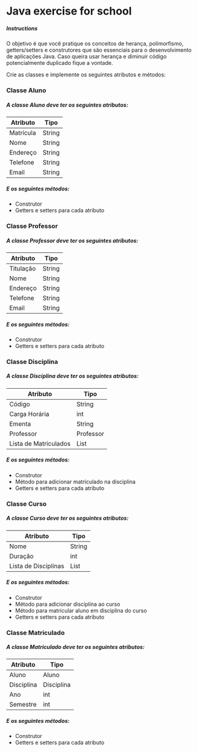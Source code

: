 # Java exercise for school

##### Instructions  
O objetivo é que você pratique os conceitos de herança, polimorfismo, getters/setters e construtores que são essenciais para o desenvolvimento de aplicações Java. Caso queira usar herança e diminuir código potencialmente duplicado fique a vontade.

Crie as classes e implemente os seguintes atributos e métodos:

### Classe Aluno
##### A classe Aluno deve ter os seguintes atributos:

| Atributo  | Tipo   |
|-----------|--------|
| Matrícula | String |
| Nome      | String |
| Endereço  | String |
| Telefone  | String |
| Email     | String |

##### E os seguintes métodos:

- Construtor
- Getters e setters para cada atributo

### Classe Professor
##### A classe Professor deve ter os seguintes atributos:

| Atributo  | Tipo   |
|-----------|--------|
| Titulação | String |
| Nome      | String |
| Endereço  | String |
| Telefone  | String |
| Email     | String |

##### E os seguintes métodos:

- Construtor
- Getters e setters para cada atributo

### Classe Disciplina
##### A classe Disciplina deve ter os seguintes atributos:

| Atributo              | Tipo              |
|-----------------------|-------------------|
| Código                | String            |
| Carga Horária         | int               |
| Ementa                | String            |
| Professor             | Professor         |
| Lista de Matriculados | List<Matriculado> |

##### E os seguintes métodos:

- Construtor
- Método para adicionar matriculado na disciplina
- Getters e setters para cada atributo

### Classe Curso
##### A classe Curso deve ter os seguintes atributos:

| Atributo             | Tipo             |
|----------------------|------------------|
| Nome                 | String           |
| Duração              | int              |
| Lista de Disciplinas | List<Disciplina> |

##### E os seguintes métodos:

- Construtor
- Método para adicionar disciplina ao curso
- Método para matricular aluno em disciplina do curso
- Getters e setters para cada atributo

### Classe Matriculado
##### A classe Matriculado deve ter os seguintes atributos:

| Atributo   | Tipo       |
|------------|------------|
| Aluno      | Aluno      |
| Disciplina | Disciplina |
| Ano        | int        |
| Semestre   | int        |

##### E os seguintes métodos:

- Construtor
- Getters e setters para cada atributo

